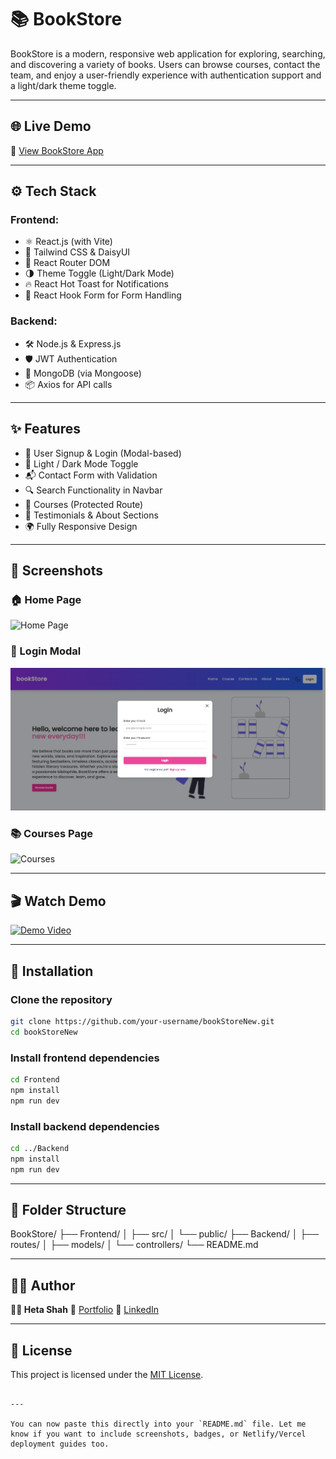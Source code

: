 # 📚 BookStore

BookStore is a modern, responsive web application for exploring, searching, and discovering a variety of books. Users can browse courses, contact the team, and enjoy a user-friendly experience with authentication support and a light/dark theme toggle.

---

## 🌐 Live Demo

🚀 [View BookStore App](https://your-live-demo-link.com) <!-- Replace with actual link -->

---

## ⚙️ Tech Stack

### Frontend:
- ⚛️ React.js (with Vite)
- 💅 Tailwind CSS & DaisyUI
- 🔄 React Router DOM
- 🌗 Theme Toggle (Light/Dark Mode)
- 🔥 React Hot Toast for Notifications
- 🎯 React Hook Form for Form Handling

### Backend:
- 🛠️ Node.js & Express.js
- 🛡️ JWT Authentication
- 🧠 MongoDB (via Mongoose)
- 📦 Axios for API calls

---

## ✨ Features

- 🔐 User Signup & Login (Modal-based)
- 🎨 Light / Dark Mode Toggle
- 📬 Contact Form with Validation
- 🔍 Search Functionality in Navbar
- 📖 Courses (Protected Route)
- 🧾 Testimonials & About Sections
- 🌍 Fully Responsive Design

---

## 📸 Screenshots

### 🏠 Home Page
![Home Page](./Frontend/public/homepage.png)

### 🔐 Login Modal
![Login Modal](./Frontend/public/login.png)

### 📚 Courses Page
![Courses](./Frontend/public/courses.png)

---

## 🎬 Watch Demo

[![Demo Video](https://img.youtube.com/vi/abc123xyz/maxresdefault.jpg)](https://youtu.be/abc123xyz)

---

## 🚀 Installation

### Clone the repository  
```bash
git clone https://github.com/your-username/bookStoreNew.git
cd bookStoreNew
````

### Install frontend dependencies

```bash
cd Frontend
npm install
npm run dev
```

### Install backend dependencies

```bash
cd ../Backend
npm install
npm run dev
```

---

## 📂 Folder Structure

BookStore/
├── Frontend/
│   ├── src/
│   └── public/
├── Backend/
│   ├── routes/
│   ├── models/
│   └── controllers/
└── README.md

---

## 🙋‍♀️ Author

**👩‍💻 Heta Shah**
📎 [Portfolio](https://hetashah30.github.io/MyPortfolio)
🔗 [LinkedIn](https://www.linkedin.com/in/hetashah30)

---

## 📃 License

This project is licensed under the [MIT License](LICENSE).

```

---

You can now paste this directly into your `README.md` file. Let me know if you want to include screenshots, badges, or Netlify/Vercel deployment guides too.
```
